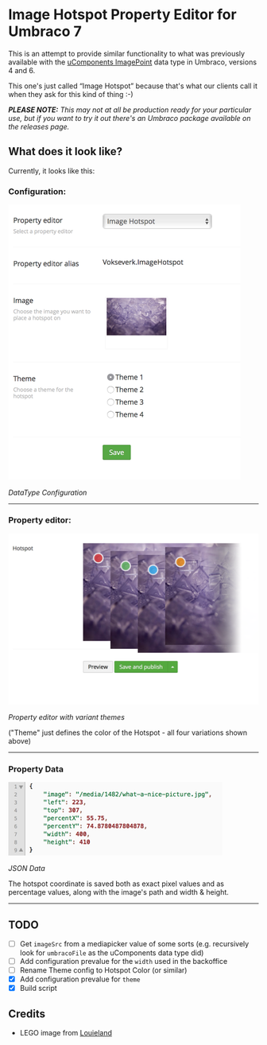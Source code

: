 # Image Hotspot Property Editor for Umbraco 7

This is an attempt to provide similar functionality to what was previously available with the [uComponents ImagePoint](http://ucomponents.github.io/data-types/image-point/)
data type in Umbraco, versions 4 and 6.

This one's just called “Image Hotspot” because that's what our clients call it when they ask for this kind of thing :-)

_**PLEASE NOTE:** This may not at all be production ready for your particular use, but if you want to try it out there's
an Umbraco package available on the releases page._

## What does it look like?

Currently, it looks like this:

### Configuration:

<img src="screenshots/ImageHotspot_Config.png" width="467" alt="DataType Configuration" />

*DataType Configuration*

***

### Property editor:

<img src="screenshots/ImageHotspot_Themes.png" width="640" alt="Property editor with variant themes" />

*Property editor with variant themes*

("Theme" just defines the color of the Hotspot - all four variations shown above)

***

### Property Data

<img src="screenshots/ImageHotspot_JSON.png" width="431" alt="JSON Data" />

*JSON Data*

The hotspot coordinate is saved both as exact pixel values and as percentage values,
along with the image's path and width & height.

***

## TODO

- [ ] Get `imageSrc` from a mediapicker value of some sorts (e.g. recursively look for `umbracoFile` as the uComponents data type did)
- [ ] Add configuration prevalue for the `width` used in the backoffice
- [ ] Rename Theme config to Hotspot Color (or similar)
- [x] Add configuration prevalue for `theme`
- [x] Build script

## Credits

* LEGO image from [Louieland](http://reserve.louie.land/Wallpapers/LEGO/ "Index of /Wallpapers/LEGO")
